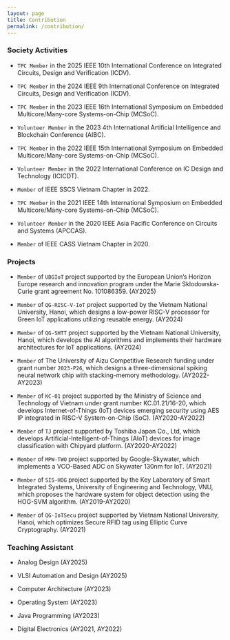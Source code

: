 ```yaml
---
layout: page
title: Contribution
permalink: /contribution/
---
```


### Society Activities

- `TPC Member` in the 2025 IEEE 10th International Conference on Integrated Circuits, Design and Verification (ICDV).

- `TPC Member` in the 2024 IEEE 9th International Conference on Integrated Circuits, Design and Verification (ICDV).

- `TPC Member` in the 2023 IEEE 16th International Symposium on Embedded Multicore/Many-core Systems-on-Chip (MCSoC).

- `Volunteer Member` in the 2023 4th International Artificial Intelligence and Blockchain Conference (AIBC).

- `TPC Member` in the 2022 IEEE 15th International Symposium on Embedded Multicore/Many-core Systems-on-Chip (MCSoC).

- `Volunteer Member` in the 2022 International Conference on IC Design and Technology (ICICDT).    

- `Member` of IEEE SSCS Vietnam Chapter in 2022.

- `TPC Member` in the 2021 IEEE 14th International Symposium on Embedded Multicore/Many-core Systems-on-Chip (MCSoC).

- `Volunteer Member` in the 2020 IEEE Asia Pacific Conference on Circuits and Systems (APCCAS).

- `Member` of IEEE CASS Vietnam Chapter in 2020.

### Projects

- `Member` of `UBGIoT` project supported by the European Union’s Horizon Europe research and innovation program under the Marie Sklodowska-Curie grant agreement No. 101086359. (AY2025)
	
- `Member` of `QG-RISC-V-IoT` project supported by the Vietnam National University, Hanoi, which designs a low-power RISC-V processor for Green IoT applications utilizing reusable energy. (AY2024)
	
- `Member` of `QG-SHTT` project supported by the Vietnam National University, Hanoi, which develops the AI algorithms and implements their hardware architectures for IoT applications. (AY2024)
	
- `Member` of The University of Aizu Competitive Research funding under grant number `2023-P26`, which designs a three-dimensional spiking neural network chip with stacking-memory methodology. (AY2022-AY2023)
	
- `Member` of `KC-01` project supported by the Ministry of Science and Technology of Vietnam under grant number KC.01.21/16-20, which develops Internet-of-Things (IoT) devices emerging security using AES IP integrated in RISC-V System-on-Chip (SoC). (AY2020-AY2022)

- `Member` of `TJ` project supported by Toshiba Japan Co., Ltd, which develops Artificial-Intelligent-of-Things (AIoT) devices for image classification with Chipyard platform. (AY2020-AY2022)

- `Member` of `MPW-TWO` project supported by Google-Skywater, which implements a VCO-Based ADC on Skywater 130nm for IoT. (AY2021)
		
- `Member` of `SIS-HOG` project supported by the Key Laboratory of Smart Integrated Systems, University of Engineering and Technology, VNU, which proposes the hardware system for object detection using the HOG-SVM algorithm. (AY2019-AY2020)

- `Member` of `QG-IoTSecu` project supported by Vietnam National University, Hanoi, which optimizes Secure RFID tag using Elliptic Curve Cryptography. (AY2021)

### Teaching Assistant

- Analog Design (AY2025)

- VLSI Automation and Design (AY2025)

- Computer Architecture (AY2023)

- Operating System (AY2023)

- Java Programming (AY2023)

- Digital Electronics (AY2021, AY2022)
